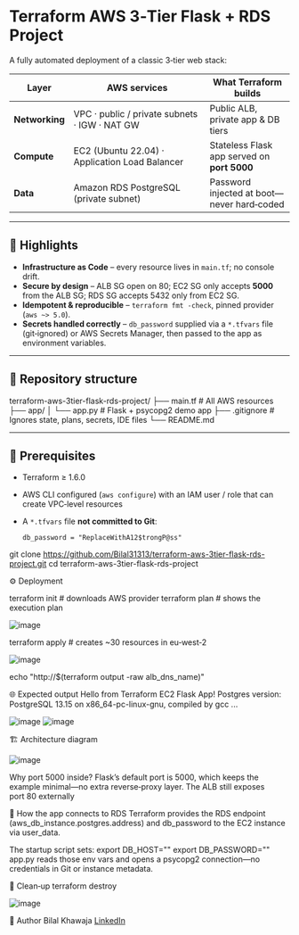# Terraform AWS 3‑Tier Flask + RDS Project


A fully automated deployment of a classic 3‑tier web stack:

| Layer | AWS services | What Terraform builds |
|-------|--------------|-----------------------|
| **Networking** | VPC · public / private subnets · IGW · NAT GW | Public ALB, private app & DB tiers |
| **Compute** | EC2 (Ubuntu 22.04) · Application Load Balancer | Stateless Flask app served on **port 5000** |
| **Data** | Amazon RDS PostgreSQL (private subnet) | Password injected at boot—never hard‑coded |

---

## 🚀 Highlights

* **Infrastructure as Code** – every resource lives in `main.tf`; no console drift.  
* **Secure by design** – ALB SG open on 80; EC2 SG only accepts **5000** from the ALB SG; RDS SG accepts 5432 only from EC2 SG.  
* **Idempotent & reproducible** – `terraform fmt ‑check`, pinned provider (`aws ~> 5.0`).  
* **Secrets handled correctly** – `db_password` supplied via a `*.tfvars` file (git‑ignored) or AWS Secrets Manager, then passed to the app as environment variables.  

---

## 📂 Repository structure
terraform-aws-3tier-flask-rds-project/ ├── main.tf # All AWS resources ├── app/ │ └── app.py # Flask + psycopg2 demo app ├── .gitignore # Ignores state, plans, secrets, IDE files └── README.md

---

## 🔧 Prerequisites

* Terraform ≥ 1.6.0  
* AWS CLI configured (`aws configure`) with an IAM user / role that can create VPC‑level resources  
* A `*.tfvars` file **not committed to Git**:

  ```hcl
  db_password = "ReplaceWithA12$trongP@ss"
git clone https://github.com/Bilal31313/terraform-aws-3tier-flask-rds-project.git
cd terraform-aws-3tier-flask-rds-project

⚙️ Deployment

terraform init          # downloads AWS provider
terraform plan          # shows the execution plan
















![image](https://github.com/user-attachments/assets/bb145083-b243-4f39-aff3-f7fd5d811a11)

terraform apply         # creates ~30 resources in eu‑west‑2

![image](https://github.com/user-attachments/assets/1091002b-2374-404f-aeb3-1a9c8810a9e8)

echo "http://$(terraform output -raw alb_dns_name)"

🌐 Expected output
Hello from Terraform EC2 Flask App!
Postgres version: PostgreSQL 13.15 on x86_64-pc-linux-gnu, compiled by gcc ...

![image](https://github.com/user-attachments/assets/039bfff4-3636-4dde-9c91-369688205ce1)
![image](https://github.com/user-attachments/assets/6e03dbed-58a2-4df1-93d4-e7a38644c1d7)

🏗️ Architecture diagram










![image](https://github.com/user-attachments/assets/d2f7ac65-993e-4ee7-a67e-76d78fa0f7aa)






Why port 5000 inside?
Flask’s default port is 5000, which keeps the example minimal—no extra reverse‑proxy layer. The ALB still exposes port 80 externally

🔗 How the app connects to RDS
Terraform provides the RDS endpoint (aws_db_instance.postgres.address) and db_password to the EC2 instance via user_data.

The startup script sets:
export DB_HOST="<actual-endpoint>"
export DB_PASSWORD="<password-from-tfvars-or-secrets-manager>"
app.py reads those env vars and opens a psycopg2 connection—no credentials in Git or instance metadata.

🧹 Clean‑up
terraform destroy






![image](https://github.com/user-attachments/assets/de236b86-00b4-4bf1-ad55-6bc6815ee6b9)


📄 Author
Bilal Khawaja
[LinkedIn](https://linkedin.com/in/bilal-khawaja-65b883243)
